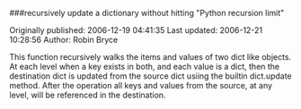 ###recursively update a dictionary without hitting "Python recursion limit"

Originally published: 2006-12-19 04:41:35
Last updated: 2006-12-21 10:28:56
Author: Robin Bryce

This function recursively walks the items and values of two dict like objects. At each level when a key exists in both, and each value is a dict, then the destination dict is updated from the source dict usiing the builtin dict.update method. After the operation all keys and values from the source, at any level, will be referenced in the destination.